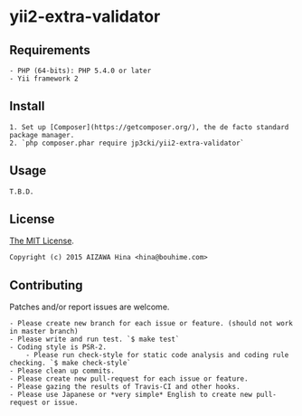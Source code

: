 yii2-extra-validator
====================

Requirements
------------

    - PHP (64-bits): PHP 5.4.0 or later
    - Yii framework 2

Install
-------

    1. Set up [Composer](https://getcomposer.org/), the de facto standard package manager.
    2. `php composer.phar require jp3cki/yii2-extra-validator`

Usage
-----
    T.B.D.

License
-------

[The MIT License](https://github.com/fetus-hina/yii2-extra-validator/blob/master/LICENSE).

`Copyright (c) 2015 AIZAWA Hina <hina@bouhime.com>`

Contributing
------------

Patches and/or report issues are welcome.

    - Please create new branch for each issue or feature. (should not work in master branch)
    - Please write and run test. `$ make test`
    - Coding style is PSR-2.
        - Please run check-style for static code analysis and coding rule checking. `$ make check-style`
    - Please clean up commits.
    - Please create new pull-request for each issue or feature.
    - Please gazing the results of Travis-CI and other hooks.
    - Please use Japanese or *very simple* English to create new pull-request or issue.
